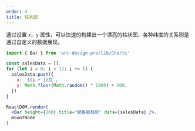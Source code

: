 ```yaml
---
order: 4
title: 柱状图
---
```


通过设置 `x`，`y` 属性，可以快速的构建出一个漂亮的柱状图，各种纬度的关系则是通过自定义的数据展现。

```jsx
import { Bar } from 'ant-design-pro/lib/Charts'

const salesData = []
for (let i = 0; i < 12; i += 1) {
  salesData.push({
    x: `${i + 1}月`,
    y: Math.floor(Math.random() * 1000) + 200,
  })
}

ReactDOM.render(
  <Bar height={200} title="销售额趋势" data={salesData} />,
  mountNode
)
```
